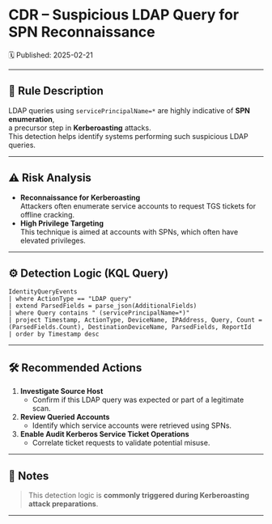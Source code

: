 # CDR – Suspicious LDAP Query for SPN Reconnaissance
🗓️ Published: 2025-02-21

---

## 💍 Rule Description

LDAP queries using `servicePrincipalName=*` are highly indicative of **SPN enumeration**,  
a precursor step in **Kerberoasting** attacks.  
This detection helps identify systems performing such suspicious LDAP queries.

---

## ⚠️ Risk Analysis

- **Reconnaissance for Kerberoasting**  
  Attackers often enumerate service accounts to request TGS tickets for offline cracking.
- **High Privilege Targeting**  
  This technique is aimed at accounts with SPNs, which often have elevated privileges.

---

## ⚙️ Detection Logic (KQL Query)

```kusto
IdentityQueryEvents
| where ActionType == "LDAP query"
| extend ParsedFields = parse_json(AdditionalFields)
| where Query contains " (servicePrincipalName=*)"
| project Timestamp, ActionType, DeviceName, IPAddress, Query, Count = (ParsedFields.Count), DestinationDeviceName, ParsedFields, ReportId
| order by Timestamp desc
```

---

## 🛠️ Recommended Actions

1. **Investigate Source Host**
   - Confirm if this LDAP query was expected or part of a legitimate scan.
2. **Review Queried Accounts**
   - Identify which service accounts were retrieved using SPNs.
3. **Enable Audit Kerberos Service Ticket Operations**
   - Correlate ticket requests to validate potential misuse.

---

## 💎 Notes

> This detection logic is **commonly triggered during Kerberoasting attack preparations**.

---

